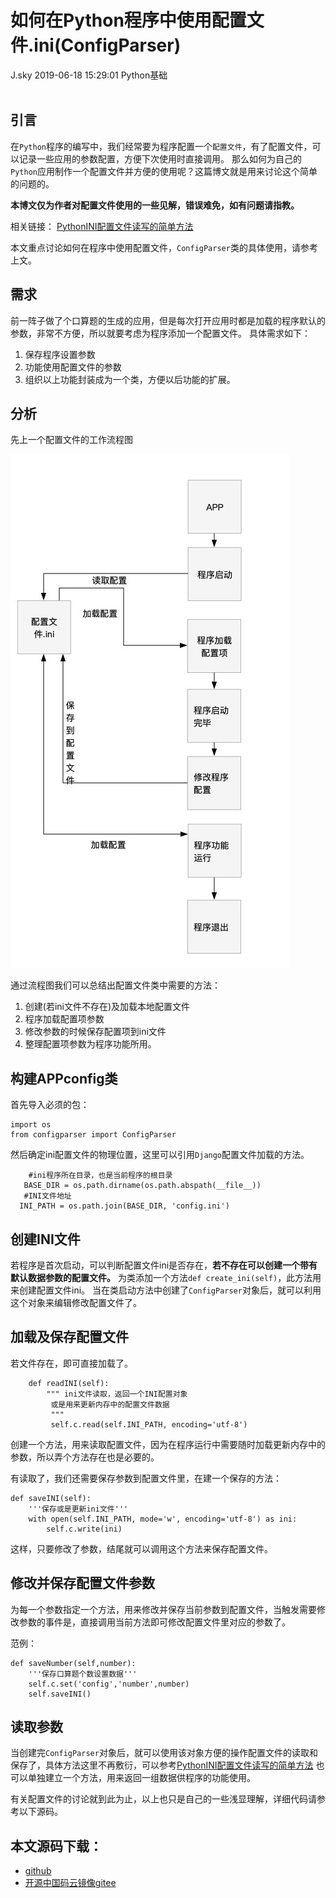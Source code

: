 <div class="blog-article">
<h1 class="title">如何在Python程序中使用配置文件.ini(ConfigParser)</h1>
<span class="author">J.sky</span>
<span class="time">2019-06-18 15:29:01</span>
<span class="tag">Python基础</span>
</div>
</br>

## 引言
在`Python`程序的编写中，我们经常要为程序配置一个`配置文件`，有了配置文件，可以记录一些应用的参数配置，方便下次使用时直接调用。
那么如何为自己的`Python`应用制作一个配置文件并方便的使用呢？这篇博文就是用来讨论这个简单的问题的。

**本博文仅为作者对配置文件使用的一些见解，错误难免，如有问题请指教。**

相关链接：
[PythonINI配置文件读写的简单方法](http://www.17python.com/blog/14)

本文重点讨论如何在程序中使用配置文件，`ConfigParser`类的具体使用，请参考上文。

## 需求
前一阵子做了个口算题的生成的应用，但是每次打开应用时都是加载的程序默认的参数，非常不方便，所以就要考虑为程序添加一个配置文件。
具体需求如下：

1. 保存程序设置参数
2. 功能使用配置文件的参数
3. 组织以上功能封装成为一个类，方便以后功能的扩展。

## 分析

先上一个配置文件的工作流程图

![输入图片说明](assets/images/media/upload/2019/06/111.png)

通过流程图我们可以总结出配置文件类中需要的方法：

1. 创建(若ini文件不存在)及加载本地配置文件
2. 程序加载配置项参数
3. 修改参数的时候保存配置项到ini文件
4. 整理配置项参数为程序功能所用。


## 构建APPconfig类

首先导入必须的包：


    import os
    from configparser import ConfigParser


然后确定ini配置文件的物理位置，这里可以引用`Django`配置文件加载的方法。


        #ini程序所在目录，也是当前程序的根目录
       BASE_DIR = os.path.dirname(os.path.abspath(__file__))
       #INI文件地址
      INI_PATH = os.path.join(BASE_DIR, 'config.ini')



## 创建INI文件

若程序是首次启动，可以判断配置文件ini是否存在，**若不存在可以创建一个带有默认数据参数的配置文件。**
为类添加一个方法`def create_ini(self)`，此方法用来创建配置文件ini。
当在类启动方法中创建了`ConfigParser`对象后，就可以利用这个对象来编辑修改配置文件了。

## 加载及保存配置文件

若文件存在，即可直接加载了。

        def readINI(self):
            """ ini文件读取，返回一个INI配置对象
             或是用来更新内存中的配置文件数据
             """
             self.c.read(self.INI_PATH, encoding='utf-8')

创建一个方法，用来读取配置文件，因为在程序运行中需要随时加载更新内存中的参数，所以弄个方法存在也是必要的。

有读取了，我们还需要保存参数到配置文件里，在建一个保存的方法：


    def saveINI(self):
        '''保存或是更新ini文件'''
        with open(self.INI_PATH, mode='w', encoding='utf-8') as ini:
            self.c.write(ini)

这样，只要修改了参数，结尾就可以调用这个方法来保存配置文件。


## 修改并保存配置文件参数

为每一个参数指定一个方法，用来修改并保存当前参数到配置文件，当触发需要修改参数的事件是，直接调用当前方法即可修改配置文件里对应的参数了。

范例：

    def saveNumber(self,number):
        '''保存口算题个数设置数据'''
        self.c.set('config','number',number)
        self.saveINI()

## 读取参数

当创建完`ConfigParser`对象后，就可以使用该对象方便的操作配置文件的读取和保存了，具体方法这里不再敷衍，可以参考[PythonINI配置文件读写的简单方法](http://www.17python.com/blog/14)
也可以单独建立一个方法，用来返回一组数据供程序的功能使用。

有关配置文件的讨论就到此为止，以上也只是自己的一些浅显理解，详细代码请参考以下源码。

## 本文源码下载：

+ [github](https://github.com/bosichong/PrimarySchoolMathematics/blob/master/APPconfig.py)
+ [开源中国码云镜像gitee](https://gitee.com/J_Sky/PrimarySchoolMathematics/blob/master/APPconfig.py)